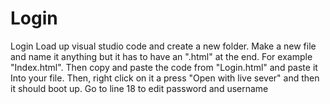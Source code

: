 # Login
Login
Load up visual studio code and create a new folder. Make a new file and name it anything but it has to have an ".html" at the end. For example "Index.html". Then copy and paste the code from "Login.html" and paste it Into your file. Then, right click on it a press "Open with live sever" and then it should boot up.
Go to line 18 to edit password and username
